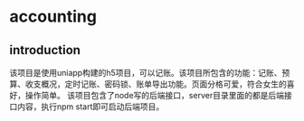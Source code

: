 # accounting
## introduction
该项目是使用uniapp构建的h5项目，可以记账。该项目所包含的功能：记账、预算、收支概况，定时记账、密码锁、账单导出功能。页面分格可爱，符合女生的喜好，操作简单。
该项目包含了node写的后端接口，server目录里面的都是后端接口内容，执行npm start即可启动后端项目。